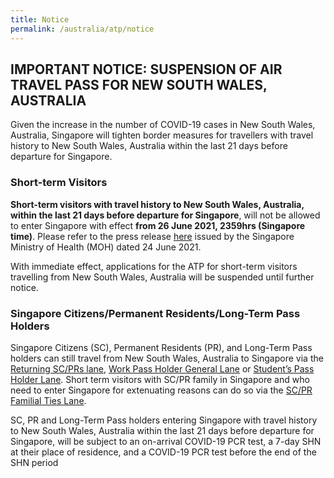 ```yaml
---
title: Notice
permalink: /australia/atp/notice
---
```

## IMPORTANT NOTICE: SUSPENSION OF AIR TRAVEL PASS FOR NEW SOUTH WALES, AUSTRALIA
Given the increase in the number of COVID-19 cases in New South Wales, Australia, Singapore will tighten border measures for travellers with travel history to New South Wales, Australia within the last 21 days before departure for Singapore.

### Short-term Visitors

<b>Short-term visitors with travel history to New South Wales, Australia, within the last 21 days before departure for Singapore</b>, will not be allowed to enter Singapore with effect <b>from 26 June 2021, 2359hrs (Singapore time)</b>. Please refer to the press release <a href="">here</a> issued by the Singapore Ministry of Health (MOH) dated 24 June 2021.
	
With immediate effect, applications for the ATP for short-term visitors travelling from New South Wales, Australia will be suspended until further notice.

### Singapore Citizens/Permanent Residents/Long-Term Pass Holders
	
Singapore Citizens (SC), Permanent Residents (PR), and Long-Term Pass holders can still travel from New South Wales, Australia to Singapore via the <a href="/sc-pr/overview">Returning SC/PRs lane</a>, <a href="/wphl/overview">Work Pass Holder General Lane</a> or <a href="/stpl/requirements-and-process">Student’s Pass Holder Lane</a>. Short term visitors with SC/PR family in Singapore and who need to enter Singapore for extenuating reasons can do so via the <a href="/scpr-familial-ties-lane/requirements-and-process">SC/PR Familial Ties Lane</a>. 

SC, PR and Long-Term Pass holders entering Singapore with travel history to New South Wales, Australia within the last 21 days before departure for Singapore, will be subject to an on-arrival COVID-19 PCR test, a 7-day SHN at their place of residence, and a COVID-19 PCR test before the end of the SHN period